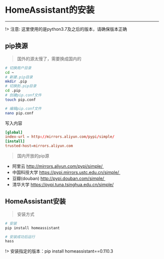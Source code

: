# HomeAssistant的安装
---
!> 注意: 这里使用的是python3.7及之后的版本，请确保版本正确

## pip换源

> 国外的源太慢了，需要换成国内的

```bash
# 切换用户目录
cd ~
# 新建.pip目录
mkdir .pip
# 切换到.pip目录
cd .pip
# 创建pip.conf文件
touch pip.conf

# 编辑pip.conf文件
nano pip.conf

```
写入内容
```pip.conf
[global]
index-url = http://mirrors.aliyun.com/pypi/simple/
[install]
trusted-host=mirrors.aliyun.com
```
> 国内开放的pip源
* 阿里云 http://mirrors.aliyun.com/pypi/simple/ 
* 中国科技大学 https://pypi.mirrors.ustc.edu.cn/simple/ 
* 豆瓣(douban) http://pypi.douban.com/simple/ 
* 清华大学 https://pypi.tuna.tsinghua.edu.cn/simple/

## HomeAssistant安装

> 安装方式

```bash
# 安装
pip install homeassistant

# 安装成功后运行
hass
```
!> 安装指定的版本：pip install homeassistant==0.110.3


